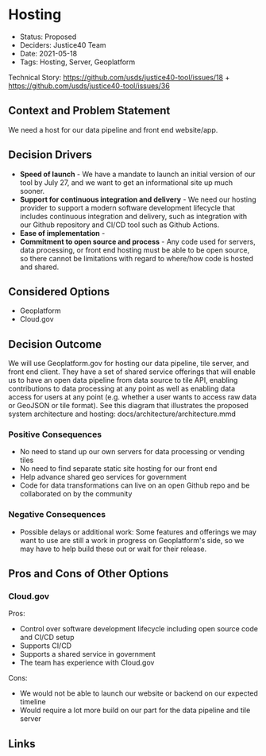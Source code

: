 # Hosting

- Status: Proposed
- Deciders: Justice40 Team
- Date: 2021-05-18
- Tags: Hosting, Server, Geoplatform

Technical Story: https://github.com/usds/justice40-tool/issues/18 + https://github.com/usds/justice40-tool/issues/36 

## Context and Problem Statement
We need a host for our data pipeline and front end website/app.

## Decision Drivers

- **Speed of launch** - We have a mandate to launch an initial version of our tool by July 27, and we want to get an informational site up much sooner.
- **Support for continuous integration and delivery** - We need our hosting provider to support a modern software development lifecycle that includes continuous integration and delivery, such as integration with our Github repository and CI/CD tool such as Github Actions.
- **Ease of implementation** - 
- **Commitment to open source and process** - Any code used for servers, data processing, or front end hosting must be able to be open source, so there cannot be limitations with regard to where/how code is hosted and shared.  


## Considered Options

- Geoplatform
- Cloud.gov

## Decision Outcome

We will use Geoplatform.gov for hosting our data pipeline, tile server, and front end client. They have a set of shared service offerings that will enable us to have an open data pipeline from data source to tile API, enabling contributions to data processing at any point as well as enabling data access for users at any point (e.g. whether a user wants to access raw data or GeoJSON or tile format). See this diagram that illustrates the proposed system architecture and hosting: docs/architecture/architecture.mmd

### Positive Consequences

- No need to stand up our own servers for data processing or vending tiles
- No need to find separate static site hosting for our front end
- Help advance shared geo services for government
- Code for data transformations can live on an open Github repo and be collaborated on by the community 

### Negative Consequences

- Possible delays or additional work: Some features and offerings we may want to use are still a work in progress on Geoplatform's side, so we may have to help build these out or wait for their release. 

## Pros and Cons of Other Options

### Cloud.gov

Pros:
- Control over software development lifecycle including open source code and CI/CD setup
- Supports CI/CD
- Supports a shared service in government
- The team has experience with Cloud.gov

Cons:
- We would not be able to launch our website or backend on our expected timeline
- Would require a lot more build on our part for the data pipeline and tile server


## Links <!-- optional -->

